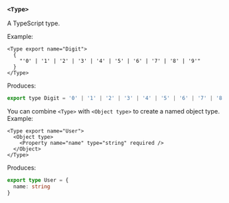 ### `<Type>`

A TypeScript type.

Example:

```tsx
<Type export name="Digit">
  {
    "'0' | '1' | '2' | '3' | '4' | '5' | '6' | '7' | '8' | '9'"
  }
</Type>
```

Produces:

```js
export type Digit = '0' | '1' | '2' | '3' | '4' | '5' | '6' | '7' | '8' | '9'
```

You can combine `<Type>` with `<Object type>` to create a named object type. Example:

```tsx
<Type export name="User">
  <Object type>
    <Property name="name" type="string" required />
  </Object>
</Type>
```

Produces:

```ts
export type User = {
  name: string
}
```
